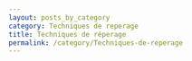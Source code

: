 ```yaml
---
layout: posts_by_category
category: Techniques de reperage
title: Techniques de réperage
permalink: /category/Techniques-de-reperage
---
```

